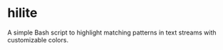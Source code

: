 # hilite
A simple Bash script to highlight matching patterns in text streams with customizable colors.
